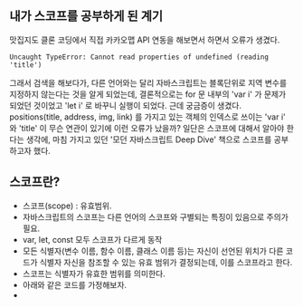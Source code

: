 ## 내가 스코프를 공부하게 된 계기
맛집지도 클론 코딩에서 직접 카카오맵 API 연동을 해보면서 하면서 오류가 생겼다.
~~~
Uncaught TypeError: Cannot read properties of undefined (reading 'title')
~~~
그래서 검색을 해보다가, 다른 언어와는 달리 자바스크립트는 블록단위로 지역 변수를 지정하지 않는다는 것을 알게 되었는데,
결론적으로는 for 문 내부의 'var i' 가 문제가 되었던 것이었고 'let i' 로 바꾸니 실행이 되었다.
근데 궁금증이 생겼다. positions(title, address, img, link) 를 가지고 있는 객체의 인덱스로 쓰이는 'var i' 와
'title' 이 무슨 연관이 있기에 이런 오류가 났을까?
일단은 스코프에 대해서 알아야 한다는 생각에, 마침 가지고 있던 '모던 자바스크립트 Deep Dive' 책으로 스코프를 공부하고자 했다.

## 스코프란?
* 스코프(scope) : 유효범위.
* 자바스크립트의 스코프는 다른 언어의 스코프와 구별되는 특징이 있음으로 주의가 필요.
* var, let, const 모두 스코프가 다르게 동작
* 모든 식별자(변수 이름, 함수 이름, 클래스 이름 등)는 자신이 선언된 위치가 다른 코드가 식별자 자신을 참조할 수 있는 유효 범위가 결정되는데, 이를 스코프라고 한다.
* 스코프는 식별자가 유효한 범위를 의미한다.
* 아래와 같은 코드를 가정해보자.
* 
